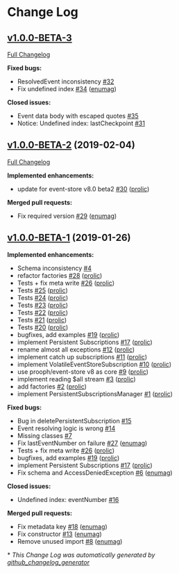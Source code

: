 # Change Log

## [v1.0.0-BETA-3](https://github.com/prooph/event-store-http-client/tree/v1.0.0-BETA-3)

[Full Changelog](https://github.com/prooph/event-store-http-client/compare/v1.0.0-BETA-2...v1.0.0-BETA-3)

**Fixed bugs:**

- ResolvedEvent inconsistency [\#32](https://github.com/prooph/event-store-http-client/issues/32)
- Fix undefined index [\#34](https://github.com/prooph/event-store-http-client/pull/34) ([enumag](https://github.com/enumag))

**Closed issues:**

- Event data body with escaped quotes [\#35](https://github.com/prooph/event-store-http-client/issues/35)
- Notice: Undefined index: lastCheckpoint   [\#31](https://github.com/prooph/event-store-http-client/issues/31)

## [v1.0.0-BETA-2](https://github.com/prooph/event-store-http-client/tree/v1.0.0-BETA-2) (2019-02-04)
[Full Changelog](https://github.com/prooph/event-store-http-client/compare/v1.0.0-BETA-1...v1.0.0-BETA-2)

**Implemented enhancements:**

- update for event-store v8.0 beta2 [\#30](https://github.com/prooph/event-store-http-client/pull/30) ([prolic](https://github.com/prolic))

**Merged pull requests:**

- Fix required version [\#29](https://github.com/prooph/event-store-http-client/pull/29) ([enumag](https://github.com/enumag))

## [v1.0.0-BETA-1](https://github.com/prooph/event-store-http-client/tree/v1.0.0-BETA-1) (2019-01-26)
**Implemented enhancements:**

- Schema inconsistency [\#4](https://github.com/prooph/event-store-http-client/issues/4)
- refactor factories [\#28](https://github.com/prooph/event-store-http-client/pull/28) ([prolic](https://github.com/prolic))
- Tests + fix meta write [\#26](https://github.com/prooph/event-store-http-client/pull/26) ([prolic](https://github.com/prolic))
- Tests [\#25](https://github.com/prooph/event-store-http-client/pull/25) ([prolic](https://github.com/prolic))
- Tests [\#24](https://github.com/prooph/event-store-http-client/pull/24) ([prolic](https://github.com/prolic))
- Tests [\#23](https://github.com/prooph/event-store-http-client/pull/23) ([prolic](https://github.com/prolic))
- Tests [\#22](https://github.com/prooph/event-store-http-client/pull/22) ([prolic](https://github.com/prolic))
- Tests [\#21](https://github.com/prooph/event-store-http-client/pull/21) ([prolic](https://github.com/prolic))
- Tests [\#20](https://github.com/prooph/event-store-http-client/pull/20) ([prolic](https://github.com/prolic))
- bugfixes, add examples [\#19](https://github.com/prooph/event-store-http-client/pull/19) ([prolic](https://github.com/prolic))
- implement Persistent Subscriptions [\#17](https://github.com/prooph/event-store-http-client/pull/17) ([prolic](https://github.com/prolic))
- rename almost all exceptions [\#12](https://github.com/prooph/event-store-http-client/pull/12) ([prolic](https://github.com/prolic))
- implement catch up subscriptions [\#11](https://github.com/prooph/event-store-http-client/pull/11) ([prolic](https://github.com/prolic))
- implement VolatileEventStoreSubscription [\#10](https://github.com/prooph/event-store-http-client/pull/10) ([prolic](https://github.com/prolic))
- use prooph/event-store v8 as core [\#9](https://github.com/prooph/event-store-http-client/pull/9) ([prolic](https://github.com/prolic))
- implement reading $all stream [\#3](https://github.com/prooph/event-store-http-client/pull/3) ([prolic](https://github.com/prolic))
- add factories [\#2](https://github.com/prooph/event-store-http-client/pull/2) ([prolic](https://github.com/prolic))
- implement PersistentSubscriptionsManager [\#1](https://github.com/prooph/event-store-http-client/pull/1) ([prolic](https://github.com/prolic))

**Fixed bugs:**

- Bug in deletePersistentSubscription [\#15](https://github.com/prooph/event-store-http-client/issues/15)
- Event resolving logic is wrong [\#14](https://github.com/prooph/event-store-http-client/issues/14)
- Missing classes [\#7](https://github.com/prooph/event-store-http-client/issues/7)
- Fix lastEventNumber on failure [\#27](https://github.com/prooph/event-store-http-client/pull/27) ([enumag](https://github.com/enumag))
- Tests + fix meta write [\#26](https://github.com/prooph/event-store-http-client/pull/26) ([prolic](https://github.com/prolic))
- bugfixes, add examples [\#19](https://github.com/prooph/event-store-http-client/pull/19) ([prolic](https://github.com/prolic))
- implement Persistent Subscriptions [\#17](https://github.com/prooph/event-store-http-client/pull/17) ([prolic](https://github.com/prolic))
- Fix schema and AccessDeniedException [\#6](https://github.com/prooph/event-store-http-client/pull/6) ([enumag](https://github.com/enumag))

**Closed issues:**

- Undefined index: eventNumber [\#16](https://github.com/prooph/event-store-http-client/issues/16)

**Merged pull requests:**

- Fix metadata key [\#18](https://github.com/prooph/event-store-http-client/pull/18) ([enumag](https://github.com/enumag))
- Fix constructor [\#13](https://github.com/prooph/event-store-http-client/pull/13) ([enumag](https://github.com/enumag))
- Remove unused import [\#8](https://github.com/prooph/event-store-http-client/pull/8) ([enumag](https://github.com/enumag))



\* *This Change Log was automatically generated by [github_changelog_generator](https://github.com/skywinder/Github-Changelog-Generator)*
